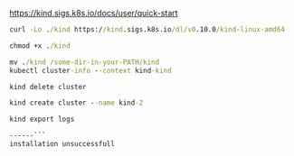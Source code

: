 https://kind.sigs.k8s.io/docs/user/quick-start


``` cmd
curl -Lo ./kind https://kind.sigs.k8s.io/dl/v0.10.0/kind-linux-amd64

chmod +x ./kind

mv ./kind /some-dir-in-your-PATH/kind
kubectl cluster-info --context kind-kind

kind delete cluster

kind create cluster --name kind-2

kind export logs

------```
installation unsuccessfull